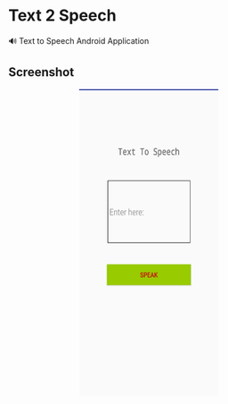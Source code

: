# Text 2 Speech
🔊 Text to Speech Android Application

## Screenshot

<p align="center">
  <img width="250" height="550" src="Screenshot.png">
</p>
